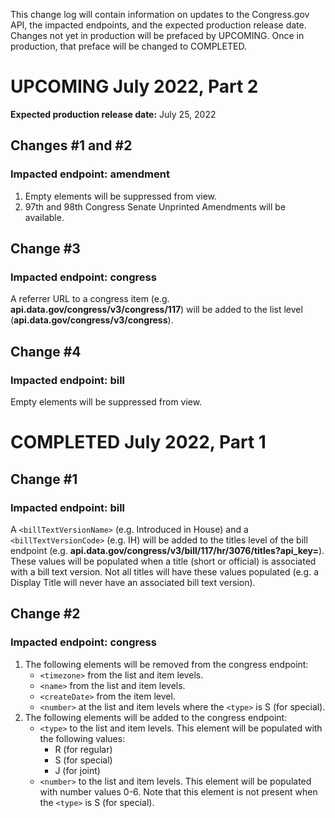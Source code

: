 This change log will contain information on updates to the Congress.gov API, the impacted endpoints, and the expected production release date. Changes not yet in production will be prefaced by UPCOMING. Once in production, that preface will be changed to COMPLETED.
# UPCOMING July 2022, Part 2
**Expected production release date:** July 25, 2022
## Changes #1 and #2
### Impacted endpoint: amendment
1. Empty elements will be suppressed from view. 
2. 97th and 98th Congress Senate Unprinted Amendments will be available. 
## Change #3
### Impacted endpoint: congress
A referrer URL to a congress item (e.g. **api.data.gov/congress/v3/congress/117**) will be added to the list level (**api.data.gov/congress/v3/congress**).
## Change #4
### Impacted endpoint: bill
Empty elements will be suppressed from view. 
# COMPLETED July 2022, Part 1
## Change #1
### Impacted endpoint: bill
A `<billTextVersionName>` (e.g. Introduced in House) and a `<billTextVersionCode>` (e.g. IH) will be added to the titles level of the bill endpoint (e.g. **api.data.gov/congress/v3/bill/117/hr/3076/titles?api_key=**). These values will be populated when a title (short or official) is associated with a bill text version. Not all titles will have these values populated (e.g. a Display Title will never have an associated bill text version).
## Change #2
### Impacted endpoint: congress
1. The following elements will be removed from the congress endpoint:
    - `<timezone>` from the list and item levels. 
    - `<name>` from the list and item levels.
    - `<createDate>` from the item level.
    - `<number>` at the list and item levels where the `<type>` is S (for special).
2. The following elements will be added to the congress endpoint:
    - `<type>` to the list and item levels. This element will be populated with the following values: 
      - R (for regular)
      - S (for special)
      - J (for joint)
    - `<number>` to the list and item levels. This element will be populated with number values 0-6. Note that this element is not present when the `<type>` is S (for special). 
